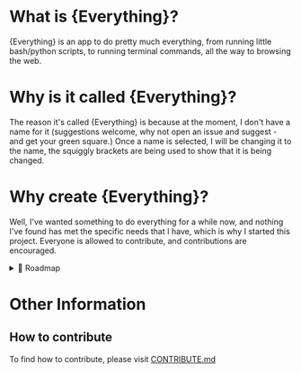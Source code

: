 # What is {Everything}?
{Everything} is an app to do pretty much everything, from running little bash/python scripts, to running terminal commands, all the way to browsing the web.

# Why is it called {Everything}?
The reason it's called {Everything} is because at the moment, I don't have a name for it (suggestions welcome, why not open an issue and suggest - and get your green square.) Once a name is selected, I will be changing it to the name, the squiggly brackets are being used to show that it is being changed.

# Why create {Everything}?
Well, I've wanted something to do everything for a while now, and nothing I've found has met the specific needs that I have, which is why I started this project. Everyone is allowed to contribute, and contributions are encouraged.

<details>
<summary>📁 Roadmap</summary>
<br>

   | Task | Status | Expected Release |
   | :--- | :--- | :--- |
   | Add window | In Progress | v0.1 |
   | Add scrip tab | Not Started | v0.1 |
   | Add run script buttons | Not Started | v0.1 |
   | Add terminal tab  | Not Started | v0.5 |
<br>
</details>

# Other Information
## How to contribute
To find how to contribute, please visit [CONTRIBUTE.md](CONTRIBUTE.md)